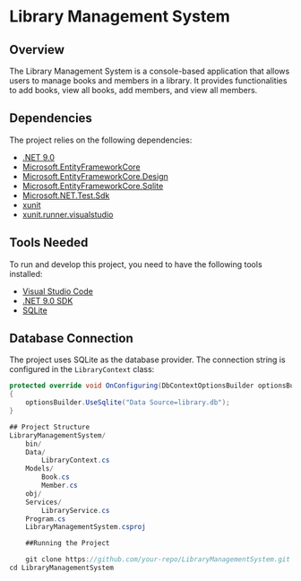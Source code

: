 # Library Management System

## Overview

The Library Management System is a console-based application that allows users to manage books and members in a library. It provides functionalities to add books, view all books, add members, and view all members.

## Dependencies

The project relies on the following dependencies:

- [.NET 9.0](https://dotnet.microsoft.com/download/dotnet/9.0)
- [Microsoft.EntityFrameworkCore](https://www.nuget.org/packages/Microsoft.EntityFrameworkCore/9.0.0)
- [Microsoft.EntityFrameworkCore.Design](https://www.nuget.org/packages/Microsoft.EntityFrameworkCore.Design/9.0.0)
- [Microsoft.EntityFrameworkCore.Sqlite](https://www.nuget.org/packages/Microsoft.EntityFrameworkCore.Sqlite/9.0.0)
- [Microsoft.NET.Test.Sdk](https://www.nuget.org/packages/Microsoft.NET.Test.Sdk/17.12.0)
- [xunit](https://www.nuget.org/packages/xunit/2.9.2)
- [xunit.runner.visualstudio](https://www.nuget.org/packages/xunit.runner.visualstudio/3.0.0)

## Tools Needed

To run and develop this project, you need to have the following tools installed:

- [Visual Studio Code](https://code.visualstudio.com/)
- [.NET 9.0 SDK](https://dotnet.microsoft.com/download/dotnet/9.0)
- [SQLite](https://www.sqlite.org/download.html)

## Database Connection

The project uses SQLite as the database provider. The connection string is configured in the `LibraryContext` class:

```csharp
protected override void OnConfiguring(DbContextOptionsBuilder optionsBuilder)
{
    optionsBuilder.UseSqlite("Data Source=library.db");
}

## Project Structure
LibraryManagementSystem/
    bin/
    Data/
        LibraryContext.cs
    Models/
        Book.cs
        Member.cs
    obj/
    Services/
        LibraryService.cs
    Program.cs
    LibraryManagementSystem.csproj

    ##Running the Project

    git clone https://github.com/your-repo/LibraryManagementSystem.git
cd LibraryManagementSystem
